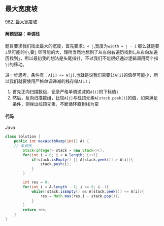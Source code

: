 ## 最大宽度坡

[962. 最大宽度坡](https://leetcode-cn.com/problems/maximum-width-ramp/)

#### 解题思路：单调栈

题目要求我们找出最大的宽度，首先要求`i < j`,宽度为`width = j - i` 那么就是要`i`尽可能的小,要`j` 尽可能的大，理所当然地想到了从左向右遍历找到`i`,从右向左遍历找到`j`，所以最初我的想法是头尾指针，不过我们不能很好通过逻辑调用两个指针的移动。

进一步思考，条件有：`A[i] <= A[j]`,也就是说我们需要让`A[i]`的值尽可能小，所以我们就要使用严格单调递减的栈存储`A[i]`；

1. 首先正向扫描数组，记录严格单调递减的`A[i]`的下标值`i`
2. 然后，反向扫描数组，比较`A[j]`与栈顶元素`A[stack.peek()]`的值，如果满足条件，则弹出栈顶元素，不断循环直到栈为空

#### 代码

*Java*

```java
class Solution {
    public int maxWidthRamp(int[] A) {
    // 单调栈
        Stack<Integer> stack = new Stack<>();
        for(int i = 0; i < A.length; i++){
            if(stack.isEmpty() || A[stack.peek()] > A[i]){
                stack.push(i);
            }
        }

        int res = 0;
        for(int i = A.length - 1; i >= 0; i--){
            while(!stack.isEmpty() && A[stack.peek()] <= A[i]){
                res = Math.max(res,i - stack.pop());
            }
        }
        return res;
    }        
}
```

